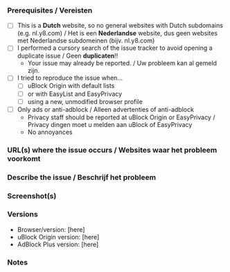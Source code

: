 ### Prerequisites / Vereisten

<!-- Check the appropriate boxes before you submit your issue -->

- [ ] This is a **Dutch** website, so no general websites with Dutch subdomains (e.g. nl.y8.com) / 
      Het is een **Nederlandse** website, dus geen websites met Nederlandse subdomeinen (bijv. nl.y8.com)
- [ ] I performed a cursory search of the issue tracker to avoid opening a duplicate issue / Geen **duplicaten**!!
    - Your issue may already be reported. / Uw probleem kan al gemeld zijn.
- [ ] I tried to reproduce the issue when...
    - [ ] uBlock Origin with default lists
    - [ ] or with EasyList and EasyPrivacy
    - [ ] using a new, unmodified browser profile
- [ ] Only ads or anti-adblock / Alleen advertenties of anti-adblock
    - Privacy staff should be reported at uBlock Origin or EasyPrivacy / Privacy dingen moet u melden aan uBlock of EasyPrivacy
    - No annoyances 

### URL(s) where the issue occurs / Websites waar het probleem voorkomt

<!-- [At least one URL for a web page where the clearly described issue occurs is **mandatory**. The backticks surrounding the URLs is important, it prevents the URL from being clickable. Warn with "NSFW" where applicable.] -->
<!-- [Geef de link van de website. Waarschuw met "NSFW" als dat nodig is.] -->

### Describe the issue / Beschrijf het probleem

<!-- [Be as clear as possible: nobody can read mind, and nobody is looking at your issue over your shoulder.] --> 
<!-- [Wees zo duidelijk mogelijk: niemand kan je gedachten lezen en niemand kijkt over je schouder mee.] --> 

### Screenshot(s)

<!-- [Screenshot(s) for difficult to describe visual issues are **mandatory**. Post links instead of **Inline Images** for Screenshots containing **Adult material**.] -->
<!-- [Is het ** Volwassen material** post dan linkjes in plaats van **Inline Images**.] -->

### Versions

- Browser/version: [here]
- uBlock Origin version: [here]
- AdBlock Plus version: [here]

### Notes

<!-- [Add here the result of whatever investigation work you have done: please investigate the issues you report -- this prevents burdening other volunteers. This is especially true for issues arising from settings which are very different from default ones.] -->
